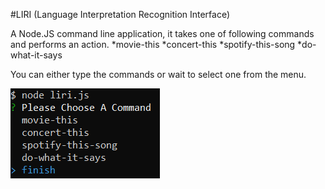 #LIRI (Language Interpretation Recognition Interface)

A Node.JS command line application, it takes one of following commands and performs an action.
   *movie-this
   *concert-this
   *spotify-this-song
   *do-what-it-says

You can either type the commands or wait to select one from the menu.
  
  ![Image of menu](1.png)
